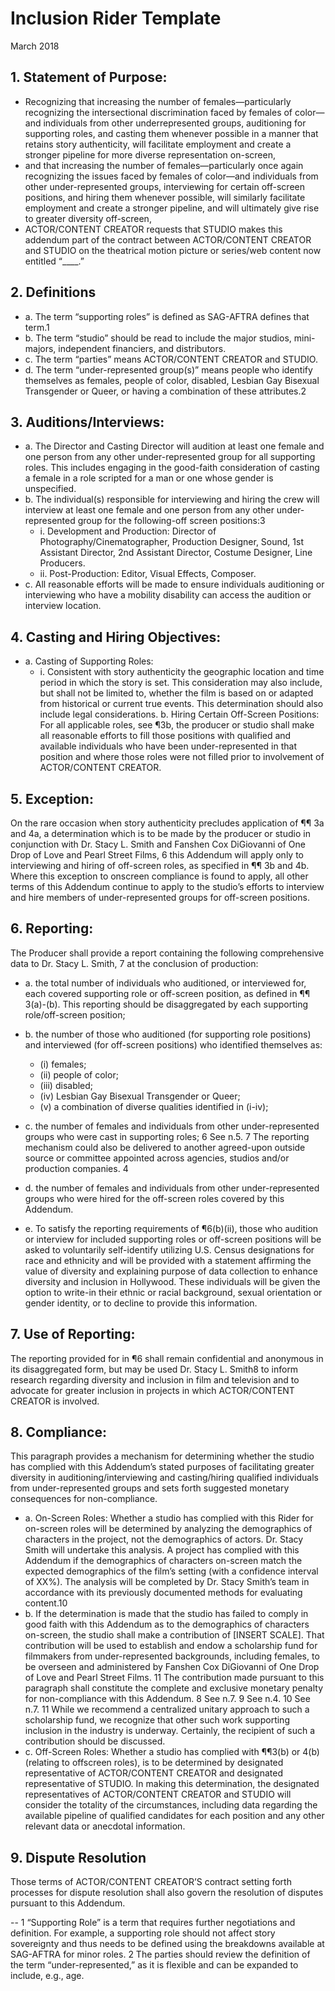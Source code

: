 # Inclusion Rider Template
March 2018

## 1. Statement of Purpose:
* Recognizing that increasing the number of females—particularly recognizing the
intersectional discrimination faced by females of color—and individuals from other underrepresented
groups, auditioning for supporting roles, and casting them whenever possible in
a manner that retains story authenticity, will facilitate employment and create a stronger
pipeline for more diverse representation on-screen,
* and that increasing the number of females—particularly once again recognizing the issues
faced by females of color—and individuals from other under-represented groups,
interviewing for certain off-screen positions, and hiring them whenever possible, will
similarly facilitate employment and create a stronger pipeline, and will ultimately give rise to
greater diversity off-screen,
* ACTOR/CONTENT CREATOR requests that STUDIO makes this addendum part of the contract
between ACTOR/CONTENT CREATOR and STUDIO on the theatrical motion picture or
series/web content now entitled “____.”

## 2. Definitions
  * a. The term “supporting roles” is defined as SAG-AFTRA defines that term.1
  * b. The term “studio” should be read to include the major studios, mini-majors,
independent financiers, and distributors.
  * c. The term “parties” means ACTOR/CONTENT CREATOR and STUDIO.
  * d. The term “under-represented group(s)” means people who identify themselves as
females, people of color, disabled, Lesbian Gay Bisexual Transgender or Queer, or having a
combination of these attributes.2

## 3. Auditions/Interviews:

  * a. The Director and Casting Director will audition at least one female and one person from
any other under-represented group for all supporting roles. This includes engaging in the good-faith
consideration of casting a female in a role scripted for a man or one whose gender is unspecified.
  * b. The individual(s) responsible for interviewing and hiring the crew will interview at least
one female and one person from any other under-represented group for the following-off screen
positions:3
    * i. Development and Production: Director of Photography/Cinematographer,
Production Designer, Sound, 1st Assistant Director, 2nd Assistant Director, Costume Designer, Line
Producers.
    * ii. Post-Production: Editor, Visual Effects, Composer.
  * c. All reasonable efforts will be made to ensure individuals auditioning or interviewing who
have a mobility disability can access the audition or interview location.

## 4. Casting and Hiring Objectives:
  * a. Casting of Supporting Roles:
    * i. Consistent with story authenticity the geographic location and time period in which the story is set. This
consideration may also include, but shall not be limited to, whether the film is
based on or adapted from historical or current true events. This determination
should also include legal considerations.
b. Hiring Certain Off-Screen Positions: For all applicable roles, see ¶3b, the producer or
studio shall make all reasonable efforts to fill those positions with qualified and available individuals
who have been under-represented in that position and where those roles were not filled prior to
involvement of ACTOR/CONTENT CREATOR.

## 5. Exception:
On the rare occasion when story authenticity precludes application of ¶¶ 3a and 4a,
a determination which is to be made by the producer or studio in conjunction with Dr. Stacy L. Smith
and Fanshen Cox DiGiovanni of One Drop of Love and Pearl Street Films,
6 this Addendum will apply only
to interviewing and hiring of off-screen roles, as specified in ¶¶ 3b and 4b. Where this exception to onscreen
compliance is found to apply, all other terms of this Addendum continue to apply to the studio’s
efforts to interview and hire members of under-represented groups for off-screen positions.

## 6. Reporting:
The Producer shall provide a report containing the following comprehensive data to
Dr. Stacy L. Smith,
7 at the conclusion of production:
 * a. the total number of individuals who auditioned, or interviewed for, each covered
supporting role or off-screen position, as defined in ¶¶ 3(a)-(b). This reporting should be disaggregated
by each supporting role/off-screen position;
 * b. the number of those who auditioned (for supporting role positions) and interviewed (for
off-screen positions) who identified themselves as:
   * (i) females;
   * (ii) people of color;
   * (iii) disabled;
   * (iv) Lesbian Gay Bisexual Transgender or Queer;
   * (v) a combination of diverse qualities identified in (i-iv);
 * c. the number of females and individuals from other under-represented groups who were
cast in supporting roles;
 6 See n.5. 7 The reporting mechanism could also be delivered to another agreed-upon outside source or committee
appointed across agencies, studios and/or production companies.
4

 * d. the number of females and individuals from other under-represented groups who were
hired for the off-screen roles covered by this Addendum.
 * e. To satisfy the reporting requirements of ¶6(b)(ii), those who audition or interview for
included supporting roles or off-screen positions will be asked to voluntarily self-identify utilizing U.S.
Census designations for race and ethnicity and will be provided with a statement affirming the value of
diversity and explaining purpose of data collection to enhance diversity and inclusion in Hollywood.
These individuals will be given the option to write-in their ethnic or racial background, sexual orientation
or gender identity, or to decline to provide this information.

## 7. Use of Reporting:
The reporting provided for in ¶6 shall remain confidential and anonymous in
its disaggregated form, but may be used Dr. Stacy L. Smith8 to inform research regarding diversity and
inclusion in film and television and to advocate for greater inclusion in projects in which
ACTOR/CONTENT CREATOR is involved.

## 8. Compliance:
This paragraph provides a mechanism for determining whether the studio has
complied with this Addendum’s stated purposes of facilitating greater diversity in
auditioning/interviewing and casting/hiring qualified individuals from under-represented groups and
sets forth suggested monetary consequences for non-compliance.
 * a. On-Screen Roles: Whether a studio has complied with this Rider for on-screen roles will
be determined by analyzing the demographics of characters in the project, not the demographics of
actors. Dr. Stacy Smith will undertake this analysis. A project has complied with this Addendum if the
demographics of characters on-screen match the expected demographics of the film’s setting (with a
confidence interval of XX%).
The analysis will be completed by Dr. Stacy Smith’s team in accordance
with its previously documented methods for evaluating content.10
 * b. If the determination is made that the studio has failed to comply in good faith with this
Addendum as to the demographics of characters on-screen, the studio shall make a contribution of
[INSERT SCALE]. That contribution will be used to establish and endow a scholarship fund for filmmakers
from under-represented backgrounds, including females, to be overseen and administered by Fanshen
Cox DiGiovanni of One Drop of Love and Pearl Street Films.
11 The contribution made pursuant to this
paragraph shall constitute the complete and exclusive monetary penalty for non-compliance with this
Addendum.
 8 See n.7. 9 See n.4. 10 See n.7. 11 While we recommend a centralized unitary approach to such a scholarship fund, we recognize that other such
work supporting inclusion in the industry is underway. Certainly, the recipient of such a contribution should be
discussed.
 * c. Off-Screen Roles: Whether a studio has complied with ¶¶3(b) or 4(b) (relating to offscreen
roles), is to be determined by designated representative of ACTOR/CONTENT CREATOR and
designated representative of STUDIO. In making this determination, the designated representatives of
ACTOR/CONTENT CREATOR and STUDIO will consider the totality of the circumstances, including data
regarding the available pipeline of qualified candidates for each position and any other relevant data or
anecdotal information.
## 9. Dispute Resolution
Those terms of ACTOR/CONTENT CREATOR’S contract setting forth
processes for dispute resolution shall also govern the resolution of disputes pursuant to this Addendum. 

--
1 “Supporting Role” is a term that requires further negotiations and definition. For example, a supporting role
should not affect story sovereignty and thus needs to be defined using the breakdowns available at SAG-AFTRA for
minor roles.
2 The parties should review the definition of the term “under-represented,” as it is flexible and can be expanded to
include, e.g., age.
